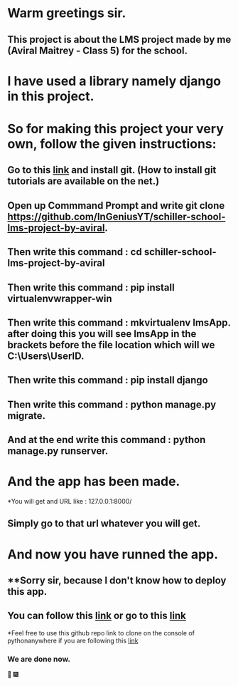# Warm greetings sir.

## This project is about the LMS project made by me (Aviral Maitrey - Class 5) for the school.

# I have used a library namely django in this project.

# So for making this project your very own, follow the given instructions:

## Go to this [link](http://git-scm.com/) and install git. (How to install git tutorials are available on the net.)

## Open up Commmand Prompt and write git clone https://github.com/InGeniusYT/schiller-school-lms-project-by-aviral.

## Then write this command : cd schiller-school-lms-project-by-aviral

## Then write this command : pip install virtualenvwrapper-win

## Then write this command : mkvirtualenv lmsApp. after doing this you will see lmsApp in the brackets before the file location which will we C:\Users\UserID.

## Then write this command : pip install django

## Then write this command : python manage.py migrate.

## And at the end write this command : python manage.py runserver.



# And the app has been made.

*You will get and URL like : 127.0.0.1:8000/

## Simply go to that url whatever you will get.

# And now you have runned the app.

## **Sorry sir, because I don't know how to deploy this app.

## You can follow this [link](https://www.youtube.com/watch?t=73&v=XNS9BgQ0dGI&feature=youtu.be) or go to this [link](https://www.youtube.com/watch?v=Y4c4ickks2A)

*Feel free to use this github repo link to clone on the console of pythonanywhere if you are following this [link](https://www.youtube.com/watch?v=Y4c4ickks2A)

### We are done now.

:tada: :fireworks:
